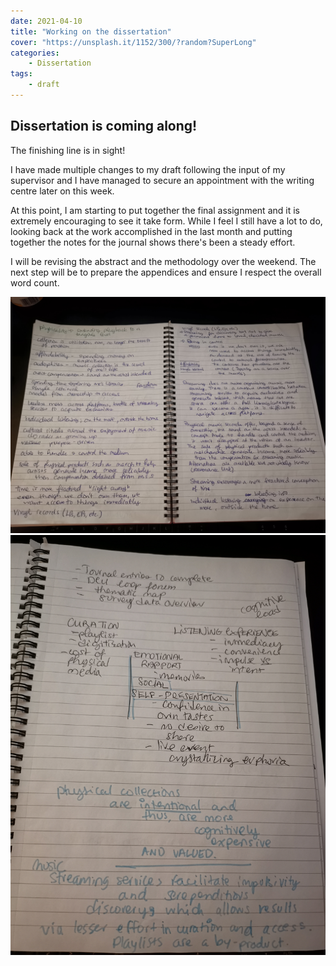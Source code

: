```yaml
---
date: 2021-04-10
title: "Working on the dissertation"
cover: "https://unsplash.it/1152/300/?random?SuperLong"
categories: 
    - Dissertation
tags:
    - draft
---
```

## Dissertation is coming along! 

The finishing line is in sight!

I have made multiple changes to my draft following the input of my supervisor and I have managed to secure an appointment with the writing centre later on this week.

At this point, I am starting to put together the final assignment and it is extremely encouraging to see it take form. While I feel I still have a lot to do, looking back at the work accomplished in the last month and putting together the notes for the journal shows there's been a steady effort.

I will be revising the abstract and the methodology over the weekend. The next step will be to prepare the appendices and ensure I respect the overall word count.

![Dissertation draft](dissertation_draft.jpg)
![Dissertation work in progress](dissertation_wip.jpg)